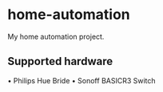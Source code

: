 # home-automation
My home automation project.

## Supported hardware
• Philips Hue Bride
• Sonoff BASICR3 Switch
